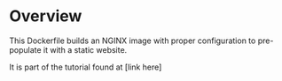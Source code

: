 # Overview
This Dockerfile builds an NGINX image with proper configuration to pre-populate it with a static website.  

It is part of the tutorial found at [link here]
